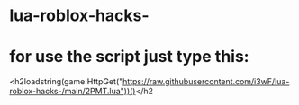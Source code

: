 # lua-roblox-hacks-

<h1>for use the script just type this:</h1>

<h2loadstring(game:HttpGet("https://raw.githubusercontent.com/i3wF/lua-roblox-hacks-/main/2PMT.lua"))()</h2

